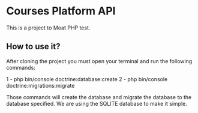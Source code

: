 # Courses Platform API

This is a project to Moat PHP test.

## How to use it?
After cloning the project you must open your terminal and run the following commands:

1 - php bin/console doctrine:database:create
2 - php bin/console doctrine:migrations:migrate

Those commands will create the database and migrate the database to the database specified.
We are using the SQLITE database to make it simple.

